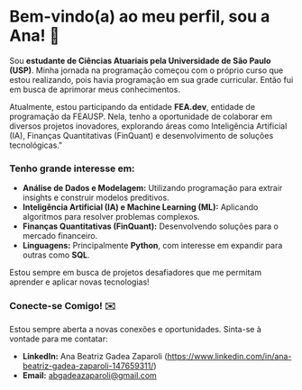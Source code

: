 # Bem-vindo(a) ao meu perfil, sou a Ana! 👋
Sou **estudante de Ciências Atuariais pela Universidade de São Paulo (USP)**. Minha jornada na programação começou com o próprio curso que estou realizando, pois havia programação em sua grade curricular. Então fui em busca de aprimorar meus conhecimentos.

Atualmente, estou participando da entidade **FEA.dev**, entidade de programação da FEAUSP. Nela, tenho a oportunidade de colaborar em diversos projetos inovadores, explorando áreas como Inteligência Artificial (IA), Finanças Quantitativas (FinQuant) e desenvolvimento de soluções tecnológicas." 

### Tenho grande interesse em:

-   **Análise de Dados e Modelagem:** Utilizando programação para extrair insights e construir modelos preditivos.
-   **Inteligência Artificial (IA) e Machine Learning (ML):** Aplicando algoritmos para resolver problemas complexos.
-   **Finanças Quantitativas (FinQuant):** Desenvolvendo soluções para o mercado financeiro.
-   **Linguagens:** Principalmente **Python**, com interesse em expandir para outras como **SQL**.

Estou sempre em busca de projetos desafiadores que me permitam aprender e aplicar novas tecnologias!

### Conecte-se Comigo! ✉️

Estou sempre aberta a novas conexões e oportunidades. Sinta-se à vontade para me contatar:

-   **LinkedIn:** Ana Beatriz Gadea Zaparoli (https://www.linkedin.com/in/ana-beatriz-gadea-zaparoli-147659311/)
-   **Email:** abgadeazaparoli@gmail.com

<!---
AnaBiaGZ/AnaBiaGZ is a ✨ special ✨ repository because its `README.md` (this file) appears on your GitHub profile.
You can click the Preview link to take a look at your changes.
--->

